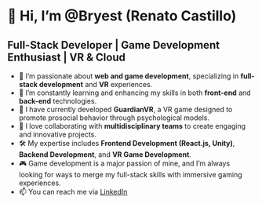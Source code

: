 # 👋 Hi, I’m @Bryest (Renato Castillo)
## Full-Stack Developer | Game Development Enthusiast | VR & Cloud

- 👀 I’m passionate about **web and game development**, specializing in **full-stack development** and **VR** experiences.
- 🌱 I’m constantly learning and enhancing my skills in both **front-end** and **back-end** technologies.
- 🚀 I have currently developed **GuardianVR**, a VR game designed to promote prosocial behavior through psychological models.
- 💞️ I love collaborating with **multidisciplinary teams** to create engaging and innovative projects.
- 🛠 My expertise includes **Frontend Development (React.js, Unity)**, **Backend Development**, and **VR Game Development**.
- 🎮 Game development is a major passion of mine, and I’m always looking for ways to merge my full-stack skills with immersive gaming experiences.
- 📫 You can reach me via [LinkedIn](https://www.linkedin.com/in/renato-castillo-a294a915a/)

